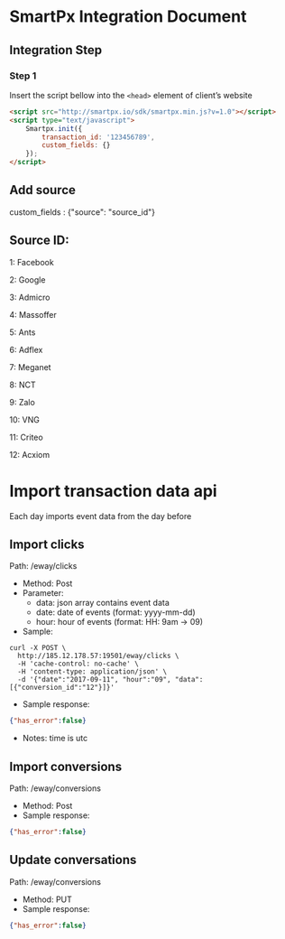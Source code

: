 # SmartPx Integration Document 

## Integration Step 
### Step 1
Insert the script bellow into the `<head>` element of client’s website
```html
<script src="http://smartpx.io/sdk/smartpx.min.js?v=1.0"></script>
<script type="text/javascript">
	Smartpx.init({
		transaction_id: '123456789',
		custom_fields: {}
	});
</script>
```
## Add source
custom_fields : {"source": "source_id"}

## Source ID:
1: Facebook

2: Google

3: Admicro

4: Massoffer

5: Ants

6: Adflex

7: Meganet

8: NCT

9: Zalo

10: VNG

11: Criteo

12: Acxiom

# Import transaction data api
Each day imports event data from the day before
## Import clicks
Path: /eway/clicks
* Method: Post
* Parameter:
  - data: json array contains event data
  - date: date of events (format: yyyy-mm-dd)
  - hour: hour of events (format: HH: 9am -> 09)
* Sample:
```
curl -X POST \
  http://185.12.178.57:19501/eway/clicks \
  -H 'cache-control: no-cache' \
  -H 'content-type: application/json' \
  -d '{"date":"2017-09-11", "hour":"09", "data":[{"conversion_id":"12"}]}'
```
* Sample response: 
```json
{"has_error":false}
```
* Notes: time is utc

## Import conversions
Path: /eway/conversions
* Method: Post
* Sample response: 
```json
{"has_error":false}
```
## Update conversations
Path: /eway/conversions
* Method: PUT
* Sample response: 
```json
{"has_error":false}
```
